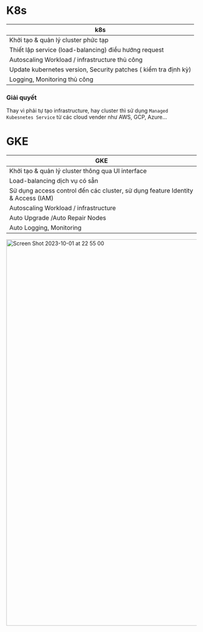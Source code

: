 # K8s
|k8s|
|---|
|Khởi tạo & quản lý cluster phức tạp|
|Thiết lập service (load-balancing) điều hướng request|
|Autoscaling Workload / infrastructure thủ công |
|Update kubernetes version, Security patches ( kiểm tra định kỳ)|
|Logging, Monitoring thủ công|
### Giải quyết
Thay vì phải tự tạo infrastructure, hay cluster thì sử dụng `Managed Kubesnetes Service` từ các cloud vender như AWS, GCP, Azure...
# GKE
|GKE|
|---|
|Khởi tạo & quản lý cluster thông qua UI interface|
|Load-balancing dịch vụ có sẵn|
|Sử dụng access control đến các cluster, sử dụng feature Identity & Access (IAM) |
|Autoscaling Workload / infrastructure|
|Auto Upgrade /Auto Repair Nodes|
|Auto Logging, Monitoring|
<img width="1021" alt="Screen Shot 2023-10-01 at 22 55 00" src="https://github.com/HuyPham01/docs/assets/96679595/ea621b4a-9346-40e4-a692-a3a41d0f7869">  
